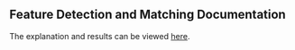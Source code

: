 ## Feature Detection and Matching Documentation

The explanation and results can be viewed [here](https://github.com/2016bgeyer/Feature-Detection-and-Matching/blob/main/Writeup/Writeup.pdf).
